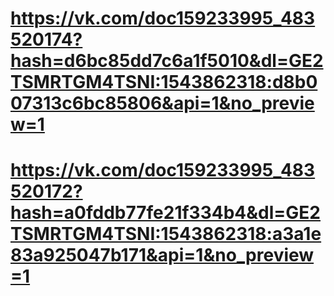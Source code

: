 # https://vk.com/doc159233995_483520174?hash=d6bc85dd7c6a1f5010&dl=GE2TSMRTGM4TSNI:1543862318:d8b007313c6bc85806&api=1&no_preview=1
# https://vk.com/doc159233995_483520172?hash=a0fddb77fe21f334b4&dl=GE2TSMRTGM4TSNI:1543862318:a3a1e83a925047b171&api=1&no_preview=1
